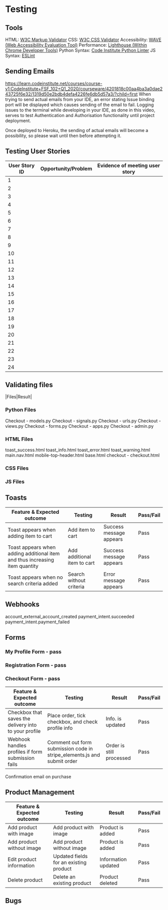 # Testing

## Tools
HTML: [W3C Markup Validator](https://validator.w3.org/)
CSS: [W3C CSS Validator](https://jigsaw.w3.org/css-validator/)
Accessibility: [WAVE (Web Accessibility Evaluation Tool)](https://wave.webaim.org/)
Performance: [Lighthouse (Within Chrome Developer Tools)](https://developer.chrome.com/docs/lighthouse/overview/)
Python Syntax: [Code Institute Python Linter](https://pep8ci.herokuapp.com/)
JS Syntax: [ESLint](https://eslint.org/)

## Sending Emails
https://learn.codeinstitute.net/courses/course-v1:CodeInstitute+FSF_102+Q1_2020/courseware/4201818c00aa4ba3a0dae243725f6e32/1319d50e2bdb4defa4226fe6db5d57a3/?child=first
When trying to send actual emails from your IDE, an error stating Issue binding port will be displayed which causes sending of the email to fail. Logging issues to the terminal while developing in your IDE, as done in this video, serves to test Authentication and Authorisation functionality until project deployment.

Once deployed to Heroku, the sending of actual emails will become a possibility, so please wait until then before attempting it.

## Testing User Stories
|User Story ID|Opportunity/Problem|Evidence of meeting user story|
|-|-|-|
|1|||
|2|||
|3|||
|4|||
|5|||
|6|||
|7|||
|8|||
|9|||
|10|||
|11|||
|12|||
|13|||
|14|||
|15|||
|16|||
|17|||
|18|||
|19|||
|20|||
|21|||
|22|||
|23|||
|24|||

## Validating files
|Files|Result|


### Python Files
Checkout - models.py
Checkout - signals.py
Checkout - urls.py
Checkout - views.py
Checkout - forms.py
Checkout - apps.py
Checkout - admin.py

### HTML Files
toast_success.html
toast_info.html
toast_error.html
toast_warning.html
main.nav.html
mobile-top-header.html
base.html
checkout - checkout.html

### CSS Files

### JS Files

## Toasts
|Feature & Expected outcome|Testing|Result|Pass/Fail|
|-|-|-|-|
|Toast appears when adding item to cart|Add item to cart|Success message appears|Pass|
|Toast appears when adding additional item and thus increasing item quantity|Add additional item to cart|Success message appears|Pass|
|Toast appears when no search criteria added|Search without criteria|Error message appears|Pass|

## Webhooks
account_external_account_created
payment_intent.succeeded
payment_intent.payment_failed

## Forms
### My Profile Form - pass

### Registration Form - pass

### Checkout Form - pass
|Feature & Expected outcome|Testing|Result|Pass/Fail|
|-|-|-|-|
|Checkbox that saves the delivery into to your profile|Place order, tick checkbox, and check profile info|Info. is updated|Pass|
|Webhook handles profiles if form submission fails|Comment out form submission code in stripe_elements.js and submit order|Order is still processed|Pass|
Confirmation email on purchase

## Product Management
|Feature & Expected outcome|Testing|Result|Pass/Fail|
|-|-|-|-|
|Add product with image|Add product with image|Product is added|Pass|
|Add product without image|Add product without image|Product is added|Pass|
|Edit product information|Updated fields for an existing product|Information updated|Pass|
|Delete product|Delete an existing product|Product deleted|Pass|

## Bugs
